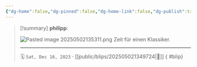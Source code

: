 ```yaml
---
{"dg-home":false,"dg-pinned":false,"dg-home-link":false,"dg-publish":true,"tags":["dgblip"],"created-date":"2023-12-16T00:00:00","updated-date":"2025-05-02T13:56:25","disabled rules":["yaml-title","yaml-title-alias","file-name-heading"],"title":"philipp on Threads @ 2023-12-16","dg-path":"blips/202505021349724.md","permalink":"/blips/202505021349724/","dgPassFrontmatter":true}
---
```


> [!summary] **philipp**:
>
> ![Pasted image 20250502135311.png](/img/user/attachments/Pasted%20image%2020250502135311.png)
> Zeit für einen Klassiker.
> - - -
>
> 🗓️ `Sat, Dec 16, 2023` · [[public/blips/202505021349724\|🔗]]
{ #blip}

